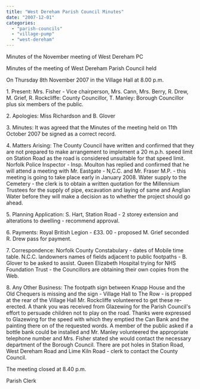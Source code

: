 ```yaml
---
title: "West Dereham Parish Council Minutes"
date: "2007-12-01"
categories: 
  - "parish-councils"
  - "village-pump"
  - "west-dereham"
---
```


Minutes of the November meeting of West Dereham PC

Minutes of the meeting of West Dereham Parish Council held

On Thursday 8th November 2007 in the Village Hall at 8.00 p.m.

1\. Present: Mrs. Fisher - Vice chairperson, Mrs. Cann, Mrs. Berry, R. Drew, M. Grief, R. Rockcliffe: County Councillor, T. Manley: Borough Councillor plus six members of the public.

2\. Apologies: Miss Richardson and B. Glover

3\. Minutes: It was agreed that the Minutes of the meeting held on 11th October 2007 be signed as a correct record.

4\. Matters Arising: The County Council have written and confirmed that they are not prepared to make arrangement to implement a 20 m.p.h. speed limit on Station Road as the road is considered unsuitable for that speed limit. Norfolk Police Inspector - Insp. Moulton has replied and confirmed that he will attend a meeting with Mr. Eastgate - N,C.C. and Mr. Fraser M.P. - this meeting is going to take place early in January 2008. Water supply to the Cemetery - the clerk is to obtain a written quotation for the Millennium Trustees for the supply of pipe, excavation and laying of same and Anglian Water before they will make a decision as to whether the project should go ahead.

5\. Planning Application: S. Hart, Station Road - 2 storey extension and alterations to dwelling - recommend approval.

6\. Payments: Royal British Legion - £33. 00 - proposed M. Grief seconded R. Drew pass for payment.

7\. Correspondence: Norfolk County Constabulary - dates of Mobile time table. N.C.C. landowners names of fields adjacent to public footpaths - B. Glover to be asked to assist. Queen Elizabeth Hospital trying for NHS Foundation Trust - the Councillors are obtaining their own copies from the Web.

8\. Any Other Business: The footpath sign between Knapp House and the Old Chequers is missing and the sign - Village Hall to The Row - is propped at the rear of the Village Hall Mr. Rockcliffe volunteered to get these re-erected. A thank you was received from Glazewing for the Parish Council's effort to persuade children not to play on the road. Thanks were expressed to Glazewing for the speed with which they emptied the Can Bank and the painting there on of the requested words. A member of the public asked if a bottle bank could be installed and Mr. Manley volunteered the appropriate telephone number and Mrs. Fisher stated she would contact the necessary department of the Borough Council. There are pot holes in Station Road, West Dereham Road and Lime Kiln Road - clerk to contact the County Council.

The meeting closed at 8.40 p.m.

Parish Clerk
